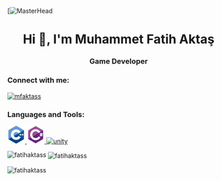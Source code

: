 [![MasterHead](https://www.google.com/url?sa=i&url=https%3A%2F%2Fsproutsocial.com%2Ftemplates%2Flinkedin-personal-banners%2F&psig=AOvVaw1Kx9iHFGLzu8IQ7R_-aXYN&ust=1712757375068000&source=images&cd=vfe&opi=89978449&ved=0CBIQjRxqFwoTCPDspsmktYUDFQAAAAAdAAAAABAS)
<h1 align="center">Hi 👋, I'm Muhammet Fatih Aktaş</h1>
<h3 align="center">Game Developer</h3>

<h3 align="left">Connect with me:</h3>
<p align="left">
<a href="https://linkedin.com/in/mfaktass" target="blank"><img align="center" src="https://raw.githubusercontent.com/rahuldkjain/github-profile-readme-generator/master/src/images/icons/Social/linked-in-alt.svg" alt="mfaktass" height="30" width="40" /></a>
</p>

<h3 align="left">Languages and Tools:</h3>
<p align="left"> <a href="https://www.w3schools.com/cpp/" target="_blank" rel="noreferrer"> <img src="https://raw.githubusercontent.com/devicons/devicon/master/icons/cplusplus/cplusplus-original.svg" alt="cplusplus" width="40" height="40"/> </a> <a href="https://www.w3schools.com/cs/" target="_blank" rel="noreferrer"> <img src="https://raw.githubusercontent.com/devicons/devicon/master/icons/csharp/csharp-original.svg" alt="csharp" width="40" height="40"/> </a> <a href="https://unity.com/" target="_blank" rel="noreferrer"> <img src="https://www.vectorlogo.zone/logos/unity3d/unity3d-icon.svg" alt="unity" width="40" height="40"/> </a> </p>

<p><img align="left" src="https://github-readme-stats.vercel.app/api/top-langs?username=fatihaktass&show_icons=true&locale=en&layout=compact" alt="fatihaktass" /></p>

<p>&nbsp;<img align="center" src="https://github-readme-stats.vercel.app/api?username=fatihaktass&show_icons=true&locale=en" alt="fatihaktass" /></p>

<p><img align="center" src="https://github-readme-streak-stats.herokuapp.com/?user=fatihaktass&" alt="fatihaktass" /></p>

